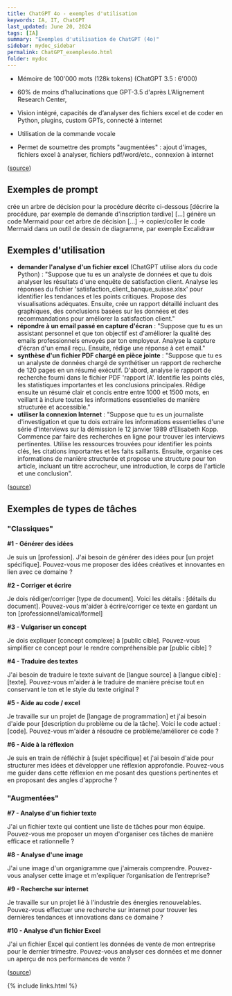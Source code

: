 ```yaml
---
title: ChatGPT 4o - exemples d'utilisation
keywords: IA, IT, ChatGPT
last_updated: June 20, 2024
tags: [IA]
summary: "Exemples d'utilisation de ChatGPT (4o)"
sidebar: mydoc_sidebar
permalink: ChatGPT_exemples4o.html
folder: mydoc
---
```




* Mémoire de 100'000 mots (128k tokens) (ChatGPT 3.5 : 6'000)
* 60% de moins d’hallucinations que GPT-3.5 d'après L’Alignement Research Center, 
* Vision intégré, capacités de d’analyser des fichiers excel et de coder en Python, plugins, custom GPTs, connecté à internet

* Utilisation de la commande vocale

* Permet de soumettre des prompts "augmentées" : ajout d'images, fichiers excel à analyser, fichiers pdf/word/etc., connexion à internet

([source](https://acoustic-licorice-c24.notion.site/1-Qu-est-ce-que-GPT-4o-4e4d1ef2b51645d0ac9c5e15cbcd5cb1))

## Exemples de prompt

crée un arbre de décision pour la procédure décrite ci-dessous [décrire la procédure, par exemple de demande d'inscription tardive]
[...]
génère un code Mermaid pour cet arbre de décision
[...]
-> copier/coller le code Mermaid dans un outil de dessin de diagramme, par exemple Excalidraw

## Exemples d'utilisation

* **demander l'analyse d'un fichier excel** (ChatGPT utilise alors du code Python) : "Suppose que tu es un analyste de données et que tu dois analyser les résultats d'une enquête de satisfaction client.
Analyse les réponses du fichier 'satisfaction_client_banque_suisse.xlsx' pour identifier les tendances et les points critiques. Propose des visualisations adéquates.
Ensuite, crée un rapport détaillé incluant des graphiques, des conclusions basées sur les données et des recommandations pour améliorer la satisfaction client."
* **répondre à un email passé en capture d'écran** : "Suppose que tu es un assistant personnel et que ton objectif est d'améliorer la qualité des emails professionnels envoyés par ton employeur. Analyse la capture d'écran d'un email reçu. Ensuite, rédige une réponse à cet email."
* **synthèse d'un fichier PDF chargé en pièce jointe** : "Suppose que tu es un analyste de données chargé de synthétiser un rapport de recherche de 120 pages en un résumé exécutif.
D'abord, analyse le rapport de recherche fourni dans le fichier PDF 'rapport IA'. Identifie les points clés, les statistiques importantes et les conclusions principales.
 Rédige ensuite un résumé clair et concis entre entre 1000 et 1500 mots, en veillant à inclure toutes les informations essentielles de manière structurée et accessible."
* **utiliser la connexion Internet** : "Suppose que tu es un journaliste d'investigation et que tu dois extraire les informations essentielles d'une série d'interviews sur la démission le 12 janvier 1989 d’Elisabeth Kopp.
  Commence par faire des recherches en ligne pour trouver les interviews pertinentes. Utilise les ressources trouvées pour identifier les points clés, les citations importantes et les faits saillants.
Ensuite, organise ces informations de manière structurée et propose une structure pour ton article, incluant un titre accrocheur, une introduction, le corps de l'article et une conclusion".

([source](https://file.notion.so/f/f/e0c4cd4c-5dcc-4d82-b312-433753e87d14/4ab9ad2d-2bdb-4904-ba8c-b9e43924ca52/Inter_-_17_Juin_vf.pdf?id=ea0ab4a0-2f4b-4e8d-bbde-2733fb1275c6&table=block&spaceId=e0c4cd4c-5dcc-4d82-b312-433753e87d14&expirationTimestamp=1718949600000&signature=_a3ZrDAE8lNMhhii9fF04jyETrRPj7W2iyWz-PPJPfM&downloadName=Inter+-+17+Juin_vf.pdf))


## Exemples de types de tâches

### "Classiques"

**#1 - Générer des idées**

Je suis un [profession]. J'ai besoin de générer des idées pour [un projet spécifique]. Pouvez-vous me proposer des idées créatives et innovantes en lien avec ce domaine ?

**#2 - Corriger et écrire**

Je dois rédiger/corriger [type de document]. Voici les détails : [détails du document]. Pouvez-vous m'aider à écrire/corriger ce texte en gardant un ton [professionnel/amical/formel]

**#3 - Vulgariser un concept**

Je dois expliquer [concept complexe] à [public cible]. Pouvez-vous simplifier ce concept pour le rendre compréhensible par [public cible] ?

**#4 - Traduire des textes**

J'ai besoin de traduire le texte suivant de [langue source] à [langue cible] : [texte]. Pouvez-vous m'aider à le traduire de manière précise tout en conservant le ton et le style du texte original ?

**#5 - Aide au code / excel**

Je travaille sur un projet de [langage de programmation] et j'ai besoin d'aide pour [description du problème ou de la tâche]. Voici le code actuel :  [code]. Pouvez-vous m'aider à résoudre ce problème/améliorer ce code ?

**#6 - Aide à la réflexion**

Je suis en train de réfléchir à [sujet spécifique] et j'ai besoin d'aide pour structurer mes idées et développer une réflexion approfondie. Pouvez-vous me guider dans cette réflexion en me posant des questions pertinentes et en proposant des angles d'approche ?


### "Augmentées"

**#7 - Analyse d'un fichier texte**

J'ai un fichier texte qui contient une liste de tâches pour mon équipe. Pouvez-vous me proposer un moyen d'organiser ces tâches de manière efficace et rationnelle ?

**#8 - Analyse d'une image**

J'ai une image d'un organigramme que j'aimerais comprendre. Pouvez-vous analyser cette image et m'expliquer l’organisation de l’entreprise?

**#9 - Recherche sur internet**

Je travaille sur un projet lié à l'industrie des énergies renouvelables. Pouvez-vous effectuer une recherche sur internet pour trouver les dernières tendances et innovations dans ce domaine ?

**#10 - Analyse d'un fichier Excel**

J'ai un fichier Excel qui contient les données de vente de mon entreprise pour le dernier trimestre. Pouvez-vous analyser ces données et me donner un aperçu de nos performances de vente ?

([source](https://acoustic-licorice-c24.notion.site/1-Qu-est-ce-que-GPT-4o-4e4d1ef2b51645d0ac9c5e15cbcd5cb1))

{% include links.html %}
